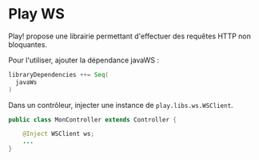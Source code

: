 # Play WS

Play! propose une librairie permettant d'effectuer des requêtes HTTP non bloquantes.

Pour l'utiliser, ajouter la dépendance javaWS :

```scala
libraryDependencies ++= Seq(
  javaWs
)
```

Dans un contrôleur, injecter une instance de `play.libs.ws.WSClient`.

```java
public class MonController extends Controller {

    @Inject WSClient ws;
    ...
}
```

